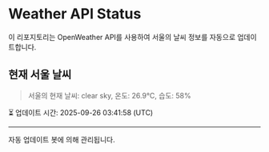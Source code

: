 
# Weather API Status

이 리포지토리는 OpenWeather API를 사용하여 서울의 날씨 정보를 자동으로 업데이트합니다.

## 현재 서울 날씨
> 서울의 현재 날씨: clear sky, 온도: 26.9°C, 습도: 58%

⏳ 업데이트 시간: 2025-09-26 03:41:58 (UTC)

---
자동 업데이트 봇에 의해 관리됩니다.

